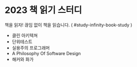 # 2023 책 읽기 스터디
책을 읽자! 끊임 없이 책을 읽습니다. ( #study-infinity-book-study )

- 클린 아키텍쳐
- 단위테스트
- 실용주의 프로그래머
- A Philosophy Of Software Design
- 해커와 화가
